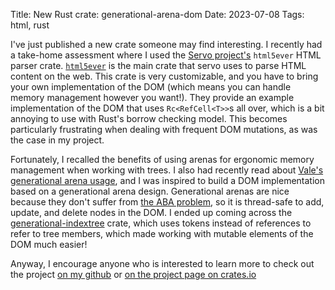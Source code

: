 Title: New Rust crate: generational-arena-dom
Date: 2023-07-08
Tags: html, rust

I've just published a new crate someone may find interesting. I recently had a take-home assessment where I used the [Servo project's](https://servo.org/) `html5ever` HTML parser crate. [`html5ever`](https://github.com/servo/html5ever) is the main crate that servo uses to parse HTML content on the web. This crate is very customizable, and you have to bring your own implementation of the DOM (which means you can handle memory management however you want!). They provide an example implementation of the DOM that uses `Rc<RefCell<T>>`s all over, which is a bit annoying to use with Rust's borrow checking model. This becomes particularly frustrating when dealing with frequent DOM mutations, as was the case in my project.

Fortunately, I recalled the benefits of using arenas for ergonomic memory management when working with trees. I also had recently read about [Vale's generational arena usage](https://verdagon.dev/blog/hybrid-generational-memory), and I was inspired to build a DOM implementation based on a generational arena design. Generational arenas are nice because they don't suffer from [the ABA problem](https://en.wikipedia.org/wiki/ABA_problem), so it is thread-safe to add, update, and delete nodes in the DOM. I ended up coming across the [generational-indextree](https://crates.io/crates/generational-indextree) crate, which uses tokens instead of references to refer to tree members, which made working with mutable elements of the DOM much easier!

Anyway, I encourage anyone who is interested to learn more to check out the project [on my github](https://github.com/emmatyping/generational-arena-dom) or [on the project page on crates.io](https://crates.io/crates/generational-arena-dom)

